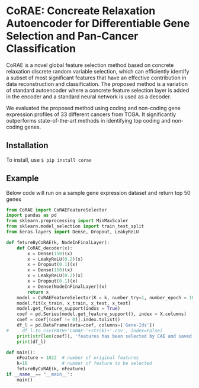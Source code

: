 # CoRAE: Concreate Relaxation Autoencoder for Differentiable Gene Selection and Pan-Cancer Classification
CoRAE is a novel global feature selection method based on concrete relaxation discrete random variable selection, which can efficiently identify a subset of most significant features that have an effective contribution in data reconstruction and classification. The proposed method is a variation of standard autoencoder where a concrete feature selection layer is added in the encoder and a standard neural network is used as a decoder.

We evaluated the proposed method using coding and non-coding gene expression profiles of 33 different cancers from TCGA. It significantly outperforms state-of-the-art methods in identifying top coding and non-coding genes.

## Installation 
To install, use `$ pip install corae`

## Example
Below code will run on a sample gene expression dataset and return top 50 genes
```python 
from CoRAE import CoRAEFeatureSelector
import pandas as pd
from sklearn.preprocessing import MinMaxScaler
from sklearn.model_selection import train_test_split 
from keras.layers import Dense, Dropout, LeakyReLU

def fetureByCoRAE(k, NodeInFinalLayer):
    def CoRAE_decoder(x):
        x = Dense(150)(x)
        x = LeakyReLU(0.2)(x)
        x = Dropout(0.1)(x)
        x = Dense(150)(x)
        x = LeakyReLU(0.2)(x)
        x = Dropout(0.1)(x)
        x = Dense(NodeInFinalLayer)(x)
        return x
    model = CoRAEFeatureSelector(K = k, number_try=1, number_epoch = 10, decoder_function = CoRAE_decoder)
    model.fit(x_train, x_train, x_test, x_test)
    model.get_feature_support(indxs = True)
    coef = pd.Series(model.get_feature_support(), index = X.columns)
    coef = coef[(coef != 0)].index.tolist()
    df_l = pd.DataFrame(data=coef, columns=['Gene-Ids'])
#     df_l.to_csv(PATH+'CoRAE-'+str(k)+'.csv', index=False)
    print(str(len(coef)), 'features has been selected by CAE and saved successfully')
    print(df_l)

def main():
    nFeature = 1022  # number of original features
    k=10             # number of feature to be selected
    fetureByCoRAE(k, nFeature)
if __name__== "__main__":
    main()
```

